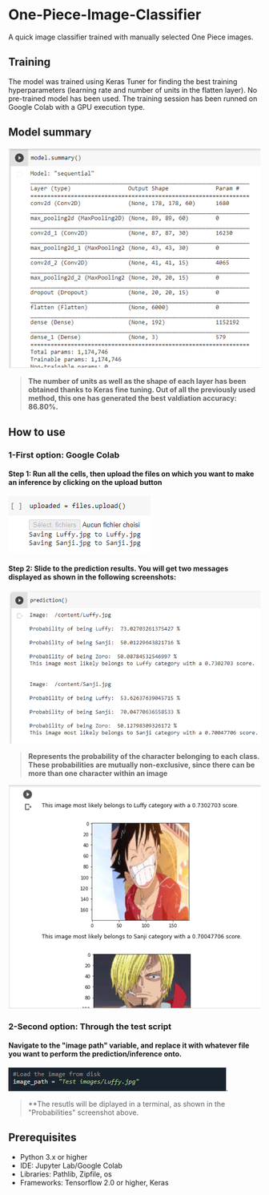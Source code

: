 # One-Piece-Image-Classifier

A quick image classifier trained with manually selected One Piece images. 

## Training 

The model was trained using Keras Tuner for finding the best training hyperparameters (learning rate and number of units in the flatten layer). No pre-trained model has been used. The training session has been runned on Google Colab with a GPU execution type. 

## Model summary

![Model_summary](Screenshots/Model%20summary.PNG)
> **The number of units as well as the shape of each layer has been obtained thanks to Keras fine tuning. Out of all the previously used method, this one has generated the best valdiation accuracy: 86.80%.**

## How to use 

### 1-First option: Google Colab

#### Step 1:  Run all the cells, then upload the files on which you want to make an inference by clicking on the upload button 
![Upload](Screenshots/Upload.PNG)

#### Step 2: Slide to the prediction results. You will get two messages displayed as shown in the following screenshots: 
![Probabilities](Screenshots/Probabilities.PNG)
> **Represents the probability of the character belonging to each class. These probabilities are mutually non-exclusive, since there can be more than one character within an image**

![Results](Screenshots/Results.PNG)


### 2-Second option: Through the test script

#### Navigate to the "image path" variable, and replace it with whatever file you want to perform the prediction/inference onto.
![Image_path](Screenshots/Image%20path.PNG). 

> **The resutls will be diplayed in a terminal, as shown in the "Probabilities" screenshot above. 

## Prerequisites

- Python 3.x or higher 
- IDE: Jupyter Lab/Google Colab
- Libraries: Pathlib, Zipfile, os
- Frameworks: Tensorflow 2.0 or higher, Keras
